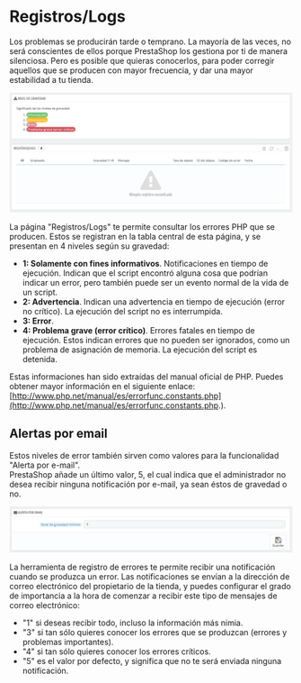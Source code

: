 # Registros/Logs

Los problemas se producirán tarde o temprano. La mayoría de las veces, no será conscientes de ellos porque PrestaShop los gestiona por ti de manera silenciosa. Pero es posible que quieras conocerlos, para poder corregir aquellos que se producen con mayor frecuencia, y dar una mayor estabilidad a tu tienda.

![](../../../.gitbook/assets/54265595.png)

La página "Registros/Logs" te permite consultar los errores PHP que se producen. Estos se registran en la tabla central de esta página, y se presentan en 4 niveles según su gravedad:

* **1: Solamente con fines informativos**. Notificaciones en tiempo de ejecución. Indican que el script encontró alguna cosa que podrían indicar un error, pero también puede ser un evento normal de la vida de un script.
* **2: Advertencia**. Indican una advertencia en tiempo de ejecución \(error no crítico\). La ejecución del script no es interrumpida.
* **3: Error**.
* **4: Problema grave \(error crítico\)**. Errores fatales en tiempo de ejecución. Estos indican errores que no pueden ser ignorados, como un problema de asignación de memoria. La ejecución del script es detenida.

Estas informaciones han sido extraídas del manual oficial de PHP. Puedes obtener mayor información en el siguiente enlace: [http://www.php.net/manual/es/errorfunc.constants.php](http://www.php.net/manual/es/errorfunc.constants.php.).

## Alertas por email <a id="Registros/Logs-Alertasporemail"></a>

Estos niveles de error también sirven como valores para la funcionalidad "Alerta por e-mail".  
PrestaShop añade un último valor, 5, el cual indica que el administrador no desea recibir ninguna notificación por e-mail, ya sean éstos de gravedad o no.

![](../../../.gitbook/assets/54265597.png)

La herramienta de registro de errores te permite recibir una notificación cuando se produzca un error. Las notificaciones se envían a la dirección de correo electrónico del propietario de la tienda, y puedes configurar el grado de importancia a la hora de comenzar a recibir este tipo de mensajes de correo electrónico:

* "1" si deseas recibir todo, incluso la información más nimia.
* "3" si tan sólo quieres conocer los errores que se produzcan \(errores y problemas importantes\).
* "4" si tan sólo quieres conocer los errores críticos.
* "5" es el valor por defecto, y significa que no te será enviada ninguna notificación.


